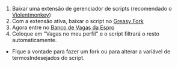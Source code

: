 1. Baixar uma extensão de gerenciador de scripts (recomendado o [Violentmonkey](https://chromewebstore.google.com/detail/violentmonkey/jinjaccalgkegednnccohejagnlnfdag))
2. Com a extensão ativa, baixar o script no [Greasy Fork](https://greasyfork.org/en/scripts/525955-filtrar-vagas-espro)
3. Agora entre no [Banco de Vagas da Espro](https://espro-app.taqe.com.br/#!/taqe/tabs/vacancies)
4. Coloque em "Vagas no meu perfil" e o script filtrará o resto automaticamente.
* Fique a vontade para fazer um fork ou para alterar a variável de termosIndesejados do script.
